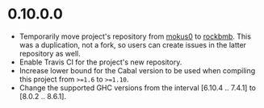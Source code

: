 0.10.0.0
=====

* Temporarily move project's repository from [mokus0](https://github.com/mokus0/gamma) to
  [rockbmb](https://github.com/rockbmb/gamma2). This was a duplication, not a fork, so
  users can create issues in the latter repository as well.
* Enable Travis CI for the project's new repository.
* Increase lower bound for the Cabal version to be used when compiling this
  project from `>=1.6` to `>=1.10`.
* Change the supported GHC versions from the interval [6.10.4 .. 7.4.1] to
  [8.0.2 .. 8.6.1].
